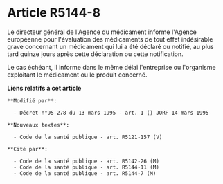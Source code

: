 # Article R5144-8

Le directeur général de l'Agence du médicament informe l'Agence européenne pour l'évaluation des médicaments de tout effet
indésirable grave concernant un médicament qui lui a été déclaré ou notifié, au plus tard quinze jours après cette
déclaration ou cette notification.

Le cas échéant, il informe dans le même délai l'entreprise ou l'organisme exploitant le médicament ou le produit concerné.

**Liens relatifs à cet article**

	**Modifié par**:

	  - Décret n°95-278 du 13 mars 1995 - art. 1 () JORF 14 mars 1995

	**Nouveaux textes**:

	  - Code de la santé publique - art. R5121-157 (V)

	**Cité par**:

	  - Code de la santé publique - art. R5142-26 (M)
	  - Code de la santé publique - art. R5144-11 (M)
	  - Code de la santé publique - art. R5144-7 (M)
